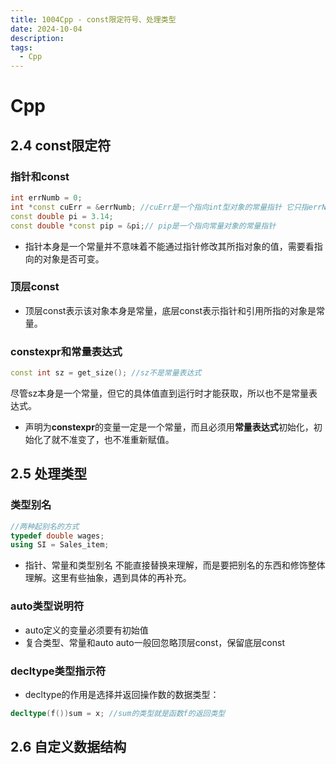 ```yaml
---
title: 1004Cpp - const限定符号、处理类型
date: 2024-10-04
description:
tags:
  - Cpp
---
```

# Cpp
## 2.4 const限定符
### 指针和const
```cpp
int errNumb = 0;
int *const cuErr = &errNumb; //cuErr是一个指向int型对象的常量指针 它只指errNumb 不准变
const double pi = 3.14;
const double *const pip = &pi;// pip是一个指向常量对象的常量指针
```
- 指针本身是一个常量并不意味着不能通过指针修改其所指对象的值，需要看指向的对象是否可变。
### 顶层const
- 顶层const表示该对象本身是常量，底层const表示指针和引用所指的对象是常量。
### constexpr和常量表达式
```cpp
const int sz = get_size(); //sz不是常量表达式
```
尽管sz本身是一个常量，但它的具体值直到运行时才能获取，所以也不是常量表达式。
- 声明为**constexpr**的变量一定是一个常量，而且必须用**常量表达式**初始化，初始化了就不准变了，也不准重新赋值。
## 2.5 处理类型
### 类型别名 
```cpp
//两种起别名的方式
typedef double wages;
using SI = Sales_item;
```
- 指针、常量和类型别名
	不能直接替换来理解，而是要把别名的东西和修饰整体理解。这里有些抽象，遇到具体的再补充。
### auto类型说明符
- auto定义的变量必须要有初始值
- 复合类型、常量和auto
	auto一般回忽略顶层const，保留底层const
### decltype类型指示符
- decltype的作用是选择并返回操作数的数据类型：
```cpp
decltype(f())sum = x; //sum的类型就是函数f的返回类型
```
## 2.6 自定义数据结构
